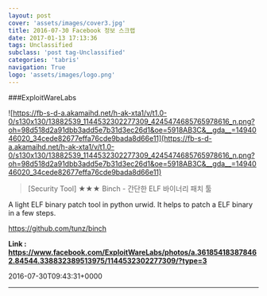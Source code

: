 ```yaml
---
layout: post
cover: 'assets/images/cover3.jpg'
title: 2016-07-30 Facebook 정보 스크랩
date: 2017-01-13 17:13:36
tags: Unclassified
subclass: 'post tag-Unclassified'
categories: 'tabris'
navigation: True
logo: 'assets/images/logo.png'
---
```


###ExploitWareLabs

![https://fb-s-d-a.akamaihd.net/h-ak-xta1/v/t1.0-0/s130x130/13882539_1144532302277309_4245474685765978616_n.png?oh=98d518d2a91dbb3add5e7b31d3ec26d1&oe=5918AB3C&__gda__=1494046020_34cede82677effa76cde9bada8d66e11](https://fb-s-d-a.akamaihd.net/h-ak-xta1/v/t1.0-0/s130x130/13882539_1144532302277309_4245474685765978616_n.png?oh=98d518d2a91dbb3add5e7b31d3ec26d1&oe=5918AB3C&__gda__=1494046020_34cede82677effa76cde9bada8d66e11)

>[Security Tool] ★★★
Binch - 간단한 ELF 바이너리 패치 툴

A light ELF binary patch tool in python urwid. It helps to patch a ELF binary in a few steps.

https://github.com/tunz/binch

**Link : <https://www.facebook.com/ExploitWareLabs/photos/a.361854183878462.84544.338832389513975/1144532302277309/?type=3>**

2016-07-30T09:43:31+0000

---

